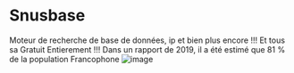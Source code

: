 # Snusbase
Moteur de recherche de base de données, ip et bien plus encore !!! Et tous sa Gratuit Entierement !!! Dans un rapport de 2019, il a été estimé que 81 % de la population Francophone 
![image](https://github.com/b8dy/Snusbase/assets/128633074/92d9b35d-f68e-437a-b0e8-f38b883adf3d)

